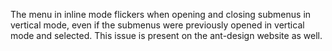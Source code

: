 The menu in inline mode flickers when opening and closing submenus in vertical mode, even if the submenus were previously opened in vertical mode and selected. This issue is present on the ant-design website as well.
